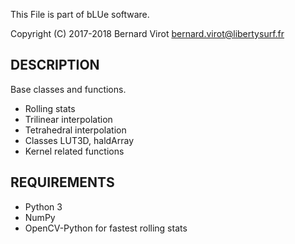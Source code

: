 This File is part of bLUe software.

Copyright (C) 2017-2018 Bernard Virot <bernard.virot@libertysurf.fr>

## DESCRIPTION

Base classes and functions.

* Rolling stats
* Trilinear interpolation
* Tetrahedral interpolation
* Classes LUT3D, haldArray
* Kernel related functions

## REQUIREMENTS

* Python 3
* NumPy
* OpenCV-Python for fastest rolling stats